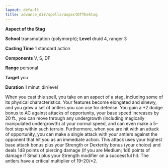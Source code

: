 ```yaml
---
layout: default
title: advance_dir/spells/aspectOfTheStag
---
```

 **Aspect of the Stag**

**School** transmutation (polymorph); **Level** druid 4, ranger 3

**Casting Time** 1 standard action

**Components** V, S, DF

**Range** personal

**Target** you

**Duration** 1 minut_dir/level

When you cast this spell, you take on an aspect of a stag, including some of its physical characteristics. Your features become elongated and sinewy, and you grow a set of antlers you can use for defense. You gain a +2 dodge bonus to AC against attacks of opportunity, your base speed increases by 20 ft., you can move through any undergrowth (including magically manipulated undergrowth) at your normal speed, and can even make a 5-foot step within such terrain. Furthermore, when you are hit with an attack of opportunity, you can make a single attack with your antlers against the opponent that hit you as an immediate action. This attack uses your highest base attack bonus plus your Strength or Dexterity bonus (your choice) and deals 1d8 points of piercing damage (if you are Medium; 1d6 points of damage if Small) plus your Strength modifier on a successful hit. The antlers have a critical multiplier of 19–20/×2.


